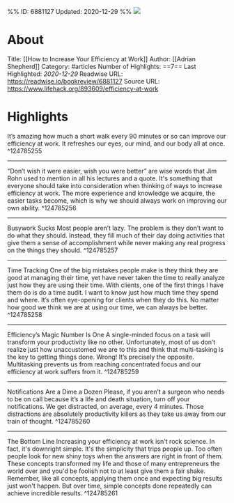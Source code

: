 %%
ID: 6881127
Updated: 2020-12-29
%%
![](https://readwise-assets.s3.amazonaws.com/static/images/article4.6bc1851654a0.png)

# About
Title: [[How to Increase Your Efficiency at Work]]
Author: [[Adrian Shepherd]]
Category: #articles
Number of Highlights: ==7==
Last Highlighted: *2020-12-29*
Readwise URL: https://readwise.io/bookreview/6881127
Source URL: https://www.lifehack.org/893609/efficiency-at-work


# Highlights 
It’s amazing how much a short walk every 90 minutes or so can improve our efficiency at work. It refreshes our eyes, our mind, and our body all at once.  ^124785255

---

“Don’t wish it were easier, wish you were better” are wise words that Jim Rohn used to mention in all his lectures and a quote. It's something that everyone should take into consideration when thinking of ways to increase efficiency at work. The more experience and knowledge we acquire, the easier tasks become, which is why we should always work on improving our own ability.  ^124785256

---

Busywork Sucks
Most people aren’t lazy. The problem is they don’t want to do what they should. Instead, they fill much of their day doing activities that give them a sense of accomplishment while never making any real progress on the things they should.  ^124785257

---

Time Tracking
One of the big mistakes people make is they think they are good at managing their time, yet have never taken the time to really analyze just how they are using their time.
With clients, one of the first things I have them do is do a time audit. I want to know just how much time they spend and where. It’s often eye-opening for clients when they do this. No matter how good we think we are at using our time, we can always be better.  ^124785258

---

Efficiency’s Magic Number Is One
A single-minded focus on a task will transform your productivity like no other. Unfortunately, most of us don’t realize just how unaccustomed we are to this and think that multi-tasking is the key to getting things done. Wrong! It’s precisely the opposite. Multitasking prevents us from reaching concentrated focus and our efficiency at work suffers from it.  ^124785259

---

Notifications Are a Dime a Dozen
Please, if you aren’t a surgeon who needs to be on call because it’s a life and death situation, turn off your notifications. We get distracted, on average, every 4 minutes. Those distractions are absolutely productivity killers as they take us away from our train of thought.  ^124785260

---

The Bottom Line
Increasing your efficiency at work isn't rock science. In fact, it's downright simple. It's the simplicity that trips people up. Too often people look for new shiny toys when the answers are right in front of them. These concepts transformed my life and those of many entrepreneurs the world over and you'd be foolish not to at least give them a fair shake.
Remember, like all concepts, applying them once and expecting big results just won't happen. But over time, simple concepts done repeatedly can achieve incredible results.  ^124785261

